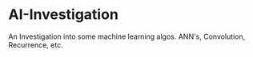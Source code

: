 # AI-Investigation
An Investigation into some machine learning algos. ANN's, Convolution, Recurrence, etc.
